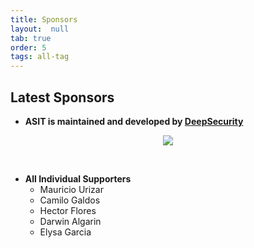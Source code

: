 ```yaml
---
title: Sponsors
layout:  null
tab: true
order: 5
tags: all-tag
---
```


## Latest Sponsors

* **ASIT is maintained and developed by [DeepSecurity](https://deepsecurity.pe/)**
<center><img src="https://owasp.org/www-project-android-security-inspector-toolkit/assets/images/logo_deepsecurity.png" /></center>
  
&nbsp;
* **All Individual Supporters**
  * Mauricio Urizar
  * Camilo Galdos
  * Hector Flores
  * Darwin Algarin
  * Elysa Garcia
